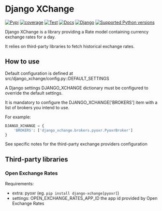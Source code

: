 Django XChange
==============

[![Pypi](https://badge.fury.io/py/django-xchange.svg)](https://badge.fury.io/py/django-xchange)
[![coverage](https://codecov.io/github/k-tech-italy/django-xchange/coverage.svg?branch=develop)](https://codecov.io/github/k-tech-italy/django-xchange?branch=develop)
[![Test](https://github.com/k-tech-italy/django-xchange/actions/workflows/tests.yaml/badge.svg)](https://github.com/k-tech-italy/django-xchange/actions/workflows/tests.yaml)
[![Docs](https://img.shields.io/badge/stable-blue)](https://k-tech-italy.github.io/django-xchange/)
[![Django](https://img.shields.io/pypi/frameworkversions/django/django-xchange)](https://pypi.org/project/django-xchange/)
[![Supported Python versions](https://img.shields.io/pypi/pyversions/django-xchange.svg)](https://pypi.org/project/django-xchange/)

Django XChange is a library providing a Rate model containing currency exchange rates for a day.

It relies on third-party libraries to fetch historical exchange rates.

How to use
----------

Default configuration is defined at src/django_xchange/config.py::DEFAULT_SETTINGS

A Django settings DJANGO_XCHANGE dictionary must be configured to override the default settings.

It is mandatory to configure the DJANGO_XCHANGE['BROKERS'] item with a list of brokers you intend to use.

For example:

```python
DJANGO_XCHANGE = {
    'BROKERS': ['django_xchange.brokers.pyoxr.PyoxrBroker']
}
```

See specific notes for the third-party exchange providers configuration

Third-party libraries
---------------------

### Open Exchange Rates

Requirements:

- extra: pyoxr (eg. `pip install django-xchange[pyoxr]`)
- settings: OPEN_EXCHANGE_RATES_APP_ID the app id provided by Open Exchange Rates
